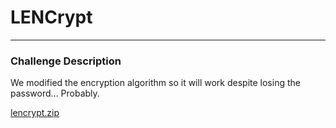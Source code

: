 # LENCrypt
---

### Challenge Description

We modified the encryption algorithm so it will work despite losing the password... Probably.

[lencrypt.zip](https://github.com/caprinux/WhiteHacks-2021-Writeups/files/6097322/lencrypt.zip)

